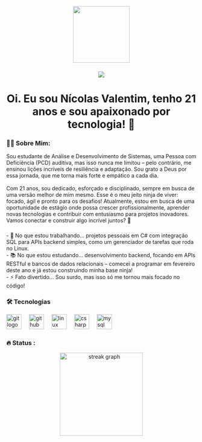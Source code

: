 <div align="center">
  <img height="150" src="https://media.giphy.com/media/M9gbBd9nbDrOTu1Mqx/giphy.gif" />
</div>

###

<div align="center">
  <img src="https://visitor-badge.laobi.icu/badge?page_id=maurodesouza.maurodesouza&" />
</div>

###

<h1 align="center">Oi. Eu sou Nícolas Valentim, tenho 21 anos e sou apaixonado por tecnologia! 👋</h1>

###

<h3 align="left">👩‍💻 Sobre Mim:</h3>
<p align="left">
  Sou estudante de Análise e Desenvolvimento de Sistemas, uma Pessoa com Deficiência (PCD) auditiva, mas isso nunca me limitou – pelo contrário, me ensinou lições incríveis de resiliência e adaptação. Sou grato a Deus por essa jornada, que me torna mais forte e empático a cada dia. <br><br>
  Com 21 anos, sou dedicado, esforçado e disciplinado, sempre em busca de uma versão melhor de mim mesmo. Esse é o meu jeito ninja de viver: focado, ágil e pronto para os desafios! Atualmente, estou em busca de uma oportunidade de estágio onde possa crescer profissionalmente, aprender novas tecnologias e contribuir com entusiasmo para projetos inovadores. Vamos conectar e construir algo incrível juntos? 🚀
</p>

###

<p align="left">
  - 🔭 No que estou trabalhando... projetos pessoais em C# com integração SQL para APIs backend simples, como um gerenciador de tarefas que roda no Linux.<br>
  - 📚 No que estou estudando... desenvolvimento backend, focando em APIs RESTful e bancos de dados relacionais – comecei a programar em fevereiro deste ano e já estou construindo minha base ninja!<br>
  - ⚡ Fato divertido... Sou surdo, mas isso só me tornou mais focado no código!
</p>

###

<h3 align="left">🛠 Tecnologias</h3>

<div align="left">
  <img src="https://cdn.jsdelivr.net/gh/devicons/devicon/icons/git/git-original.svg" height="40" alt="git logo" />
  <img width="12" />
  <img src="https://cdn.jsdelivr.net/gh/devicons/devicon/icons/github/github-original.svg" height="40" alt="github logo" />
  <img width="12" />
  <img src="https://cdn.jsdelivr.net/gh/devicons/devicon/icons/linux/linux-original.svg" height="40" alt="linux logo" />
  <img width="12" />
  <img src="https://cdn.jsdelivr.net/gh/devicons/devicon/icons/csharp/csharp-original.svg" height="40" alt="csharp logo" />
  <img width="12" />
  <img src="https://cdn.jsdelivr.net/gh/devicons/devicon/icons/mysql/mysql-plain-wordmark.svg" height="40" alt="mysql logo" />
</div>

###

<h3 align="left">🔥 Status :</h3>

<div align="center">
  <img src="https://streak-stats.demolab.com?user=maurodesouza&locale=en&mode=daily&theme=dark&hide_border=false&border_radius=5&order=3" height="220" alt="streak graph" />
</div>
